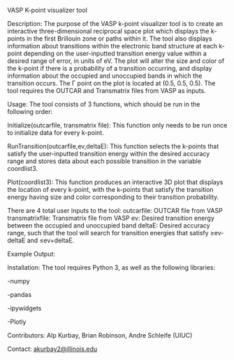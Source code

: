 VASP K-point visualizer tool

Description:
The purpose of the VASP k-point visualizer tool is to create an interactive
three-dimensional reciprocal space plot which displays the k-points in the first Brillouin
zone or paths within it. The tool also displays information about transitions within the
electronic band structure at each k-point depending on the user-inputted transition
energy value within a desired range of error, in units of eV. The plot will alter the size
and color of the k-point if there is a probability of a transition occurring, and display
information about the occupied and unoccupied bands in which the transition occurs.
The Γ point on the plot is located at (0.5, 0.5, 0.5). The tool requires the OUTCAR and
Transmatrix files from VASP as inputs.

Usage:
The tool consists of 3 functions, which should be run in the following order:

Initialize(outcarfile, transmatrix file):
This function only needs to be run once to initialize data for every k-point.

RunTransition(outcarfile,ev,deltaE):
This function selects the k-points that satisfy the user-inputted transition energy within
the desired accuracy range and stores data about each possible transition in the
variable coordlist3.

Plot(coordlist3):
This function produces an interactive 3D plot that displays the location of every k-point,
with the k-points that satisfy the transition energy having size and color corresponding
to their transition probability.

There are 4 total user inputs to the tool:
outcarfile: OUTCAR file from VASP
transmatrixfile: Transmatrix file from VASP
ev: Desired transition energy between the occupied and unoccupied band
deltaE: Desired accuracy range, such that the tool will search for transition energies that
satisfy ≥ev-deltaE and ≤ev+deltaE.

Example Output:

Installation:
The tool requires Python 3, as well as the following libraries:

-numpy

-pandas

-ipywidgets

-Plotly

Contributors:
Alp Kurbay, Brian Robinson, Andre Schleife (UIUC)

Contact:
akurbay2@illinois.edu
